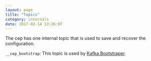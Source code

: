 ```yaml
---
layout: page
title: "Topics"
category: internals
date: 2017-02-14 13:26:07
---
```


The cep has one internal topic that is used to save and recover the configuration.

`__cep_bootstrap`: This topic is used by [Kafka Bootstraper](https://wizzie.io/zz-cep/bootstrapper/kafka-boostrapper.html).

